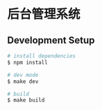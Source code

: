 # 后台管理系统

## Development Setup
```bash
# install dependencies
$ npm install

# dev mode
$ make dev

# build
$ make build
```